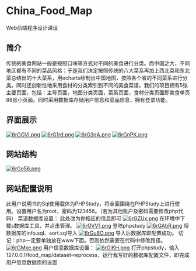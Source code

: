 # China_Food_Map

Web前端程序设计课设

## 简介

传统的美食网站一般是按照口味等方式对不同的美食进行分类。而中国之大，不同地区都有不同的菜品风格；于是我们决定按照传统的八大菜系再加上西北菜和东北菜总结出的十大菜系，用echarts绘制出中国地图，按照各个省的不同菜系进行分类。同时还创新性地采用食材的分类索引到不同的美食菜谱。我们的项目拥有5张主要页面，包括：主导页面，地图分类页面，菜系页面，食材分类页面即美食单页88张小页面。同时采用数据库存储用户信息和菜品信息，拥有登录功能。

## 界面展示

[![6rGGVI.png](https://s3.ax1x.com/2021/03/15/6rGGVI.png)](https://imgtu.com/i/6rGGVI)
[![6rG1rd.png](https://s3.ax1x.com/2021/03/15/6rG1rd.png)](https://imgtu.com/i/6rG1rd)
[![6rG3qA.png](https://s3.ax1x.com/2021/03/15/6rG3qA.png)](https://imgtu.com/i/6rG3qA)
[![6rGnPK.png](https://s3.ax1x.com/2021/03/15/6rGnPK.png)](https://imgtu.com/i/6rGnPK)
## 网站结构

[![6rGe56.png](https://s3.ax1x.com/2021/03/15/6rGe56.png)](https://imgtu.com/i/6rGe56)

## 网站配置说明

此用户说明书的Sql使用载体为PHPStudy，将全面围绕在PHPStudy上进行使用。设置用户名为root，密码为123456。（若为其他账户及密码需要修改php代码）
菜谱数据库设置：
此处改为你相应的信息即可
[![6rGZUx.png](https://s3.ax1x.com/2021/03/15/6rGZUx.png)](https://imgtu.com/i/6rGZUx)
在环境中下载s数据库工具，并点击管理。
[![6rGVV1.png](https://s3.ax1x.com/2021/03/15/6rGVV1.png)](https://imgtu.com/i/6rGVV1)
登陆phpstudy
[![6rGAbR.png](https://s3.ax1x.com/2021/03/15/6rGAbR.png)](https://imgtu.com/i/6rGAbR)
将数据库的info.sql、sort.sql导入
[![6rGu8O.png](https://s3.ax1x.com/2021/03/15/6rGu8O.png)](https://imgtu.com/i/6rGu8O)
导入后数据库即配置成功。
切记：php一定要单独放在www下面。否则依然需要在代码中修改路径。
[![6rGMxe.png](https://s3.ax1x.com/2021/03/15/6rGMxe.png)](https://imgtu.com/i/6rGMxe)
用户信息数据库设置：
[![6rGlKH.png](https://s3.ax1x.com/2021/03/15/6rGlKH.png)](https://imgtu.com/i/6rGlKH)
打开phpstudy，输入127.0.0.1/food_map/dataset-reprocess，运行我写好的数据库配置文件，即完成用户信息数据库的设置
